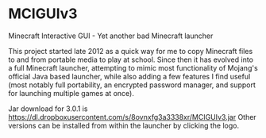 # MCIGUIv3
Minecraft Interactive GUI - Yet another bad Minecraft launcher

This project started late 2012 as a quick way for me to copy Minecraft files to and from portable media to play at school. Since then it has evolved into a full Minecraft launcher, attempting to mimic most functionality of Mojang's official Java based launcher, while also adding a few features I find useful (most notably full portability, an encrypted password manager, and support for launching multiple games at once).

Jar download for 3.0.1 is
https://dl.dropboxusercontent.com/s/8ovnxfg3a3338xr/MCIGUIv3.jar
Other versions can be installed from within the launcher by clicking the logo.